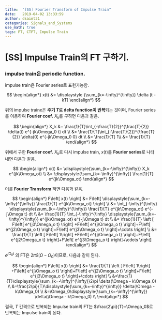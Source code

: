 ```yaml
---
title:  "[SS] Fourier Transform of Impulse Train"
date:   2019-04-02 13:33:59
author: dsaint31
categories: Signals_and_Systems
use_math: true
tags: FT, CTFT, Impulse Train
---
```


# [SS] Impulse Train의 FT 구하기.

### impulse train은 periodic function.

impulse train은 Fourier series로 표현가능함.

$$
\begin{align*}
x(t) &= \displaystyle {\sum_{k=-\infty}^{\infty}} \delta (t -kT)
\end{align*}
$$

위의 impulse traine은 **주기 $T$로 delta function이 반복**되는 것이며, Fourier series를 이용하여 **Fourier coef.** $X_k$를 구하면 다음과 같음.

$$
\begin{align*}
X_k &= \frac{1}{T}\int_{-\frac{T}{2}}^{\frac{T}{2}}  \delta(t) e^{-jk\Omega_0 t} dt \\
&= \frac{1}{T}\int_{-\frac{T}{2}}^{\frac{T}{2}}  \delta(0) e^{-jk\Omega_0 0} dt \\
&= \frac{1}{T} 1\\
&= \frac{1}{T}
\end{align*}
$$

위에서 구한 **Fourier coef.** $X_k$로 다시 impulse train, $x(t)$를 **Fourier series**로 나타내면 다음과 같음.

$$
\begin{align*}
x(t) &= \displaystyle{\sum_{k=-\infty}^{\infty}}
X_k e^{jk\Omega_ot} \\
&= \displaystyle{\sum_{k=-\infty}^{\infty}} \frac{1}{T} e^{jk\Omega_ot}
\end{align*}
$$

이를 **Fourier Transform** 하면 다음과 같음.

$$
\begin{align*}
F\left[ x(t) \right] &= F\left[ \displaystyle{\sum_{k=-\infty}^{\infty}} \frac{1}{T} e^{jk\Omega_ot} \right] \\
&= \int_{-\infty}^{\infty} \displaystyle{\sum_{k=-\infty}^{\infty}} \frac{1}{T} e^{jk\Omega_ot} e^{-j\Omega t} dt \\
&= \frac{1}{T} \int_{-\infty}^{\infty} \displaystyle{\sum_{k=-\infty}^{\infty}} e^{jk\Omega_ot} e^{-j\Omega t} dt \\
&= \frac{1}{T} \left [ F\left[ e^{j0\Omega_o t} \right] +F\left[ e^{j\Omega_o t} \right]+F\left[ e^{j2\Omega_o t} \right]+F\left[ e^{j3\Omega_o t} \right]+\cdots \right] \\
&= \frac{1}{T} \left [ F\left[ 1\right] +F\left[ e^{j\Omega_o t} \right]+F\left[ e^{j2\Omega_o t} \right]+F\left[ e^{j3\Omega_o t} \right]+\cdots \right]
\end{align*}
$$

$e^{j\Omega_0 t}$ 의 FT은 $2\pi \delta(\Omega-\Omega_0)$이므로, 다음과 같이 된다.

$$
\begin{align*}
F\left[ x(t) \right] &= \frac{1}{T} \left [ F\left[ 1\right] +F\left[ e^{j\Omega_o t} \right]+F\left[ e^{j2\Omega_o t} \right]+F\left[ e^{j3\Omega_o t} \right]+\cdots \right] \\
&=\frac{1}{T}\displaystyle{\sum_{k=-\infty}^{\infty}}2\pi \delta(\Omega - k\Omega_0) \\
&=\frac{2\pi}{T}\displaystyle{\sum_{k=-\infty}^{\infty}} \delta(\Omega - k\Omega_0) \\
&=\Omega_0\displaystyle{\sum_{k=-\infty}^{\infty}} \delta(\Omega - k\Omega_0) \\
\end{align*}
$$

결국, $T$ 간격으로 반복되는 Impulse train의 FT는 $\frac{2\pi}{T}=\Omega_0$로 반복되는 Impulse train이 된다.


